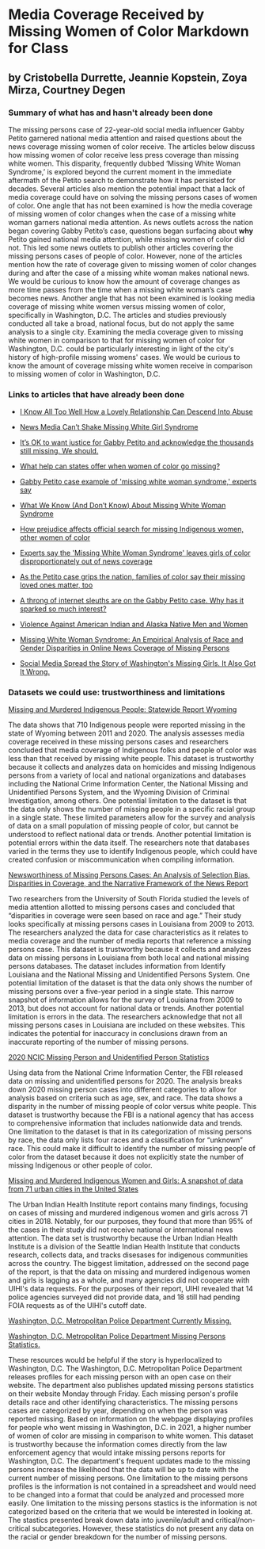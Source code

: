 # Media Coverage Received by Missing Women of Color Markdown for Class
## by Cristobella Durrette, Jeannie Kopstein, Zoya Mirza, Courtney Degen

### Summary of what has and hasn't already been done
The missing persons case of 22-year-old social media influencer Gabby Petito garnered national media attention and raised questions about the news coverage missing women of color receive. The articles below discuss how missing women of color receive less press coverage than missing white women. This disparity, frequently dubbed ‘Missing White Woman Syndrome,’ is explored beyond the current moment in the immediate aftermath of the Petito search to demonstrate how it has persisted for decades. Several articles also mention the potential impact that a lack of media coverage could have on solving the missing persons cases of women of color. 
One angle that has not been examined is how the media coverage of missing women of color changes when the case of a missing white woman garners national media attention. As news outlets across the nation began covering Gabby Petito’s case, questions began surfacing about **why** Petito gained national media attention, while missing women of color did not. This led some news outlets to publish other articles covering the missing persons cases of people of color. However, none of the articles mention how the rate of coverage given to missing women of color changes during and after the case of a missing white woman makes national news. We would be curious to know how the amount of coverage changes as more time passes from the time when a missing white woman’s case becomes news.
Another angle that has not been examined is looking media coverage of missing white women versus missing women of color, specifically in Washington, D.C. The articles and studies previously conducted all take a broad, national focus, but do not apply the same analysis to a single city. Examining the media coverage given to missing white women in comparison to that for missing women of color for Washington, D.C. could be particularly interesting in light of the city's history of high-profile missing womens' cases. We would be curious to know the amount of coverage missing white women receive in comparison to missing women of color in Washington, D.C.  

### Links to articles that have already been done
- [I Know All Too Well How a Lovely Relationship Can Descend Into Abuse](https://www.nytimes.com/2021/09/30/opinion/gabby-petito-domestic-abuse.html?referringSource=articleShare)

- [News Media Can’t Shake Missing White Girl Syndrome](https://www.nytimes.com/2021/09/22/business/media/gabby-petito-missing-white-woman-syndrome.html)

- [It’s OK to want justice for Gabby Petito and acknowledge the thousands still missing. We should.](https://www.usatoday.com/story/opinion/columnist/2021/09/22/gabby-petito-found-missing-people-color/5798347001/)

- [What help can states offer when women of color go missing?](https://19thnews.org/2021/09/what-help-can-states-offer-when-women-of-color-go-missing/)

- [Gabby Petito case example of 'missing white woman syndrome,' experts say](https://abcnews.go.com/GMA/News/gabby-petito-case-missing-white-woman-syndrome-experts/story?id=80144611)

- [What We Know (And Don’t Know) About Missing White Woman Syndrome](https://www.npr.org/sections/codeswitch/2017/04/13/523769303/what-we-know-and-dont-know-about-missing-white-women-syndrome)

- [How prejudice affects official search for missing Indigenous women, other women of color](https://www.pbs.org/newshour/show/how-prejudice-affects-official-search-for-missing-indigenous-women-other-women-of-color)

- [Experts say the 'Missing White Woman Syndrome' leaves girls of color disproportionately out of news coverage](https://www.insider.com/experts-missing-women-of-color-are-not-centered-news-coverage-2021-9)

- [As the Petito case grips the nation, families of color say their missing loved ones matter, too](https://www.washingtonpost.com/nation/2021/09/22/missing-persons-families-seek-help-after-gabby-petito-death/)

- [A throng of internet sleuths are on the Gabby Petito case. Why has it sparked so much interest?](https://www.washingtonpost.com/nation/2021/09/18/gabby-petito-case-tiktok-sleuths/)

- [Violence Against American Indian and Alaska Native Men and Women](https://www.ojp.gov/pdffiles1/nij/249822.pdf)

- [Missing White Woman Syndrome: An Empirical Analysis of Race and Gender Disparities in Online News Coverage of Missing Persons](https://scholarlycommons.law.northwestern.edu/cgi/viewcontent.cgi?article=7586&context=jclc)

- [Social Media Spread the Story of Washington's Missing Girls. It Also Got It Wrong.](https://time.com/4715136/dc-missing-girls-social-media/)


### Datasets we could use: trustworthiness and limitations
[Missing and Murdered Indigenous People: Statewide Report Wyoming](https://wysac.uwyo.edu/wysac/reports/View/7713)

The data shows that 710 Indigenous people were reported missing in the state of Wyoming between 2011 and 2020. The analysis assesses media coverage received in these missing persons cases and researchers concluded that media coverage of Indigenous folks and people of color was less than that received by missing white people. 
This dataset is trustworthy because it collects and analyzes data on homicides and missing Indigenous persons from a variety of local and national organizations and databases including the National Crime Information Center, the National Missing and Unidentified Persons System, and the Wyoming Division of Criminal Investigation, among others. 
One potential limitation to the dataset is that the data only shows the number of missing people in a specific racial group in a single state. These limited parameters allow for the survey and analysis of data on a small population of missing people of color, but cannot be understood to reflect national data or trends. 
Another potential limitation is potential errors within the data itself. The researchers note that databases varied in the terms they use to identify Indigenous people, which could have created confusion or miscommunication when compiling information. 

[Newsworthiness of Missing Persons Cases: An Analysis of Selection Bias, Disparities in Coverage, and the Narrative Framework of the News Report](https://www.tandfonline.com/doi/abs/10.1080/01639625.2016.1197618)

Two researchers from the University of South Florida studied the levels of media attention allotted to missing persons cases and concluded that “disparities in coverage were seen based on race and age.” Their study looks specifically at missing persons cases in Louisiana from 2009 to 2013. The researchers analyzed the data for case characteristics as it relates to media coverage and the number of media reports that reference a missing persons case. 
This dataset is trustworthy because it collects and analyzes data on missing persons in Louisiana from both local and national missing persons databases. The dataset includes information from Identify Louisiana and the National Missing and Unidentified Persons System. 
One potential limitation of the dataset is that the data only shows the number of missing persons over a five-year period in a single state. This narrow snapshot of information allows for the survey of Louisiana from 2009 to 2013, but does not account for national data or trends. 
Another potential limitation is errors in the data. The researchers acknowledge that not all missing persons cases in Louisiana are included on these websites. This indicates the potential for inaccuracy in conclusions drawn from an inaccurate reporting of the number of missing persons.   

[2020 NCIC Missing Person and Unidentified Person Statistics](https://www.fbi.gov/file-repository/2020-ncic-missing-person-and-unidentified-person-statistics.pdf/view)

Using data from the National Crime Information Center, the FBI released data on missing and unidentified persons for 2020. The analysis breaks down 2020 missing person cases into different categories to allow for analysis based on criteria such as age, sex, and race. The data shows a disparity in the number of missing people of color versus white people.
This dataset is trustworthy because the FBI is a national agency that has access to comprehensive information that includes nationwide data and trends. 
One limitation to the dataset is that in its categorization of missing persons by race, the data only lists four races and a classification for “unknown” race. This could make it difficult to identify the number of missing people of color from the dataset because it does not explicitly state the number of missing Indigenous or other people of color. 

[Missing and Murdered Indigenous Women and Girls: A snapshot of data from 71 urban cities in the United States](https://ncvc.dspacedirect.org/handle/20.500.11990/1000)

The Urban Indian Health Institute report contains many findings, focusing on cases of missing and murdered indigenous women and girls across 71 cities in 2018. Notably, for our purposes, they found that more than 95% of the cases in their study did not receive national or international news attention. The data set is trustworthy because the Urban Indian Health Institute is a division of the Seattle Indian Health Institute that conducts research, collects data, and tracks disesases for indigenous communities across the country. The biggest limitation, addressed on the second page of the report, is that the data on missing and murdered indigenous women and girls is lagging as a whole, and many agencies did not cooperate with UIHI's data requests. For the purposes of their report, UIHI revealed that 14 police agencies surveyed did not provide data, and 18 still had pending FOIA requests as of the UIHI's cutoff date.

[Washington, D.C. Metropolitan Police Department Currently Missing.](https://missing.dc.gov/missingprofiles/2021)

[Washington, D.C. Metropolitan Police Department Missing Persons Statistics.](https://missing.dc.gov/page/statistics-missing)

These resources would be helpful if the story is hyperlocalized to Washington, D.C. 
The Washington, D.C. Metropolitan Police Department releases profiles for each missing person with an open case on their website. The department also publishes updated missing persons statistics on their website Monday through Friday. Each missing person's profile details race and other identifying characteristics. The missing persons cases are categorized by year, depending on when the person was reported missing. Based on information on the webpage displaying profiles for people who went missing in Washington, D.C. in 2021, a higher number of women of color are missing in comparison to white women. 
This dataset is trustworthy because the information comes directly from the law enforcement agency that would intake missing persons reports for Washington, D.C. The department's frequent updates made to the missing persons increase the likelihood that the data will be up to date with the current number of missing persons. 
One limitation to the missing persons profiles is the information is not contained in a spreadsheet and would need to be changed into a format that could be analyzed and processed more easily. 
One limitation to the missing persons stastics is the information is not categorized based on the criteria that we would be interested in looking at. The stastics presented break down data into juvenile/adult and critical/non-critical subcategories. However, these statistics do not present any data on the racial or gender breakdown for the number of missing persons. 

